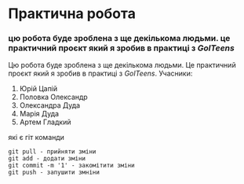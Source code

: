 # Практична робота
### цю робота буде зроблена з ще декількома людьми. це практичний проєкт який я зробив в практиці з *GoITeens*
Цю робота буде зроблена з ще декількома людьми. Це практичний проєкт який я зробив в практиці з *GoITeens*.
Учасники:
1. Юрій Цапій
2. Половка Олександр
3. Олександра Дуда
4. Марія Дуда
5. Артем Гладкий

які є гіт команди
```
git pull - прийняти зміни
git add - додати зміни
git commit -m '1' - закомітити зміни
git push - запушити змніни
```
